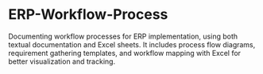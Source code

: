 # ERP-Workflow-Process
Documenting workflow processes for ERP implementation, using both textual documentation and Excel sheets. It includes process flow diagrams, requirement gathering templates, and workflow mapping with Excel for better visualization and tracking.
